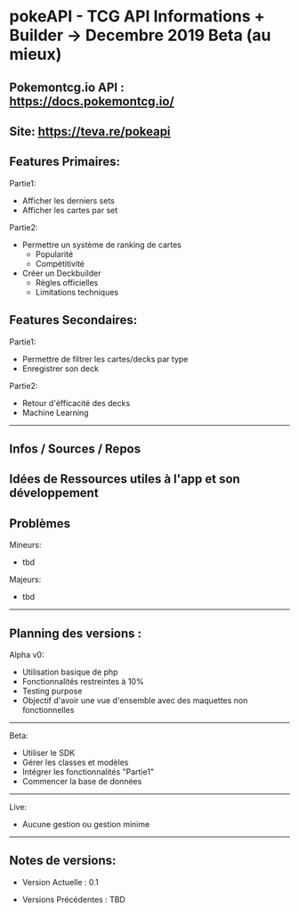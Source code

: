 # pokeAPI - TCG API Informations + Builder -> Decembre 2019 Beta (au mieux)

Pokemontcg.io API :
https://docs.pokemontcg.io/
------------------------------------------------------------------------------------------------------------------------------
Site:
https://teva.re/pokeapi
------------------------------------------------------------------------------------------------------------------------------
Features Primaires:
-------------------
Partie1:
- Afficher les derniers sets
- Afficher les cartes par set

Partie2:
- Permettre un système de ranking de cartes
  - Popularité
  - Compétitivité
- Créer un Deckbuilder
  - Règles officielles
  - Limitations techniques

Features Secondaires:
---------------------
Partie1:
- Permettre de filtrer les cartes/decks par type
- Enregistrer son deck

Partie2:
- Retour d'éfficacité des decks
- Machine Learning
------------------------------------------------------------------------------------------------------------------------------
Infos / Sources / Repos
------------------------------------------------------------------------------------------------------------------------------
Idées de Ressources utiles à l'app et son développement
------------------------------------------------------------------------------------------------------------------------------

Problèmes
---------

Mineurs:
- tbd

Majeurs:
- tbd

------------------------------------------------------------------------------------------------------------------------------

Planning des versions :
-----------------------
Alpha v0:
- Utilisation basique de php
- Fonctionnalités restreintes à 10% 
- Testing purpose
- Objectif d'avoir une vue d'ensemble avec des maquettes non fonctionnelles
-----------------------
Beta:
- Utiliser le SDK
- Gérer les classes et modèles
- Intégrer les fonctionnalités "Partie1"
- Commencer la base de données
-----------------------
Live:
- Aucune gestion ou gestion minime
------------------------------------------------------------------------------------------------------------------------------

Notes de versions:
------------------

- Version Actuelle : 0.1

- Versions Précédentes : TBD
